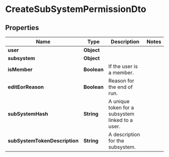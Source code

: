 
# CreateSubSystemPermissionDto

## Properties
Name | Type | Description | Notes
------------ | ------------- | ------------- | -------------
**user** | **Object** |  | 
**subsystem** | **Object** |  | 
**isMember** | **Boolean** | If the user is a member. | 
**editEorReason** | **Boolean** | Reason for the end of run. | 
**subSystemHash** | **String** | A unique token for a subsystem linked to a user. | 
**subSystemTokenDescription** | **String** | A description for the subsystem. | 



